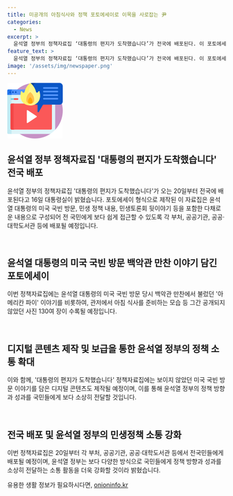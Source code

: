 ```yaml
---
title: 미공개의 아침식사와 정책 포토에세이로 이목을 사로잡는 尹
categories:
  - News
excerpt: >
  윤석열 정부의 정책자료집 ‘대통령의 편지가 도착했습니다’가 전국에 배포된다. 이 포토에세이는 민생 정책 내용과 민생토론회 이야기 등을 편지 형식으로 담아냈다. 18개 장으로 구성되며, 윤 대통령의 일상 사진과 이야기도 수록되어 있다. 이 자료집은 20일부터 전 국민이 볼 수 있도록 각 부처, 공공기관, 도서관 등에 배포된다. 또한, 디지털 콘텐츠도 제작될 예정이며, 국민과 소통을 더욱 강화할 계획이다. (단어 수: 104)
feature_text: >
  윤석열 정부의 정책자료집 ‘대통령의 편지가 도착했습니다’가 전국에 배포된다. 이 포토에세이는 민생 정책 내용과 민생토론회 이야기 등을 편지 형식으로 담아냈다. 18개 장으로 구성되며, 윤 대통령의 일상 사진과 이야기도 수록되어 있다. 이 자료집은 20일부터 전 국민이 볼 수 있도록 각 부처, 공공기관, 도서관 등에 배포된다. 또한, 디지털 콘텐츠도 제작될 예정이며, 국민과 소통을 더욱 강화할 계획이다. (단어 수: 104)
image: '/assets/img/newspaper.png'
---
```


<p><img src="/assets/img/news.png" alt="rentncar 속보" /></p>

<h2 data-ke-size="size26">윤석열 정부 정책자료집 '대통령의 편지가 도착했습니다' 전국 배포</h2>

<p>윤석열 정부의 정책자료집 '대통령의 편지가 도착했습니다'가 오는 20일부터 전국에 배포된다고 16일 대통령실이 밝혔습니다. 포토에세이 형식으로 제작된 이 자료집은 윤석열 대통령의 미국 국빈 방문, 민생 정책 내용, 민생토론회 뒷이야기 등을 포함한 다채로운 내용으로 구성되어 전 국민에게 보다 쉽게 접근할 수 있도록 각 부처, 공공기관, 공공·대학도서관 등에 배포될 예정입니다.</p>

<p data-ke-size="size16">&nbsp;</p>

<h2 data-ke-size="size24">윤석열 대통령의 미국 국빈 방문 백악관 만찬 이야기 담긴 포토에세이</h2>

<p>이번 정책자료집에는 윤석열 대통령의 미국 국빈 방문 당시 백악관 만찬에서 불렀던 '아메리칸 파이' 이야기를 비롯하여, 관저에서 아침 식사를 준비하는 모습 등 그간 공개되지 않았던 사진 130여 장이 수록될 예정입니다.</p>

<p data-ke-size="size16">&nbsp;</p>

<h2 data-ke-size="size24">디지털 콘텐츠 제작 및 보급을 통한 윤석열 정부의 정책 소통 확대</h2>

<p>이와 함께, '대통령의 편지가 도착했습니다' 정책자료집에는 보이지 않았던 미국 국빈 방문 이야기를 담은 디지털 콘텐츠도 제작될 예정이며, 이를 통해 윤석열 정부의 정책 방향과 성과를 국민들에게 보다 소상히 전달할 것입니다.</p>

<p data-ke-size="size16">&nbsp;</p>

<h2 data-ke-size="size24">전국 배포 및 윤석열 정부의 민생정책 소통 강화</h2>

<p>이번 정책자료집은 20일부터 각 부처, 공공기관, 공공·대학도서관 등에서 전국민들에게 배포될 예정이며, 윤석열 정부는 보다 다양한 방식으로 국민들에게 정책 방향과 성과를 소상히 전달하는 소통 활동을 더욱 강화할 것이라 밝혔습니다.</p>
유용한 생활 정보가 필요하시다면, <a href="https://onioninfo.kr" rel="dofollow">onioninfo.kr</a>


